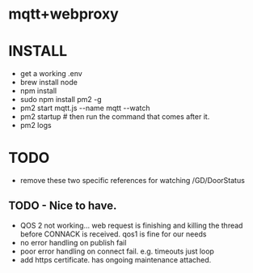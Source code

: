 # mqtt+webproxy

# INSTALL
- get a working .env
- brew install node
- npm install
- sudo npm install pm2 -g 
- pm2 start mqtt.js --name mqtt --watch
- pm2 startup # then run the command that comes after it.
- pm2 logs


# TODO
- remove these two specific references for watching /GD/DoorStatus

## TODO - Nice to have.
- QOS 2 not working... web request is finishing and killing the thread before CONNACK is received. qos1 is fine for our needs
- no error handling on publish fail
- poor error handling on connect fail. e.g. timeouts just loop
- add https certificate. has ongoing maintenance attached.
